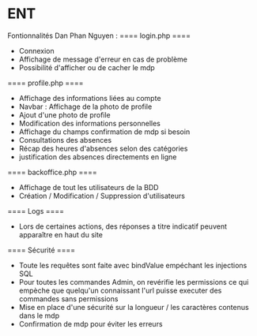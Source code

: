 # ENT

Fontionnalités Dan Phan Nguyen :
==== login.php ====
- Connexion
- Affichage de message d'erreur en cas de problème
- Possibilité d'afficher ou de cacher le mdp

==== profile.php ====
- Affichage des informations liées au compte
- Navbar : Affichage de la photo de profile
- Ajout d'une photo de profile
- Modification des informations personnelles
- Affichage du champs confirmation de mdp si besoin
- Consultations des absences
- Récap des heures d'absences selon des catégories
- justification des absences directements en ligne

==== backoffice.php ====
- Affichage de tout les utilisateurs de la BDD
- Création / Modification / Suppression d'utilisateurs

==== Logs ==== 
- Lors de certaines actions, des réponses a titre indicatif peuvent apparaître en haut du site

==== Sécurité ====
- Toute les requêtes sont faite avec bindValue empéchant les injections SQL
- Pour toutes les commandes Admin, on revérifie les permissions ce qui empèche que quelqu'un connaissant l'url puisse executer des commandes sans permissions
- Mise en place d'une sécurité sur la longueur / les caractères contenus dans le mdp
- Confirmation de mdp pour éviter les erreurs

